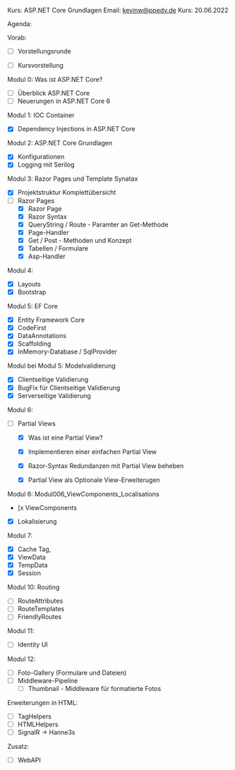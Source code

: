 Kurs:       ASP.NET Core Grundlagen
Email:      kevinw@ppedv.de
Kurs:       20.06.2022


Agenda: 

Vorab:
- [ ] Vorstellungsrunde
- [ ] Kursvorstellung


Modul 0: Was ist ASP.NET Core?
- [ ] Überblick ASP.NET Core
- [ ] Neuerungen in ASP.NET Core 6

Modul 1: IOC Container
- [x] Dependency Injections in ASP.NET Core

Modul 2: ASP.NET Core Grundlagen
- [x] Konfigurationen
- [x] Logging mit Serilog

Modul 3: Razor Pages und Template Synatax
- [x] Projektstruktur Komplettübersicht
- [ ] Razor Pages 
    - [x] Razor Page
    - [x] Razor Syntax
    - [x] QueryString / Route - Paramter an Get-Methode
    - [x] Page-Handler 
    - [x] Get / Post - Methoden und Konzept
    - [x] Tabellen / Formulare
    - [x] Asp-Handler
    
Modul 4: 
- [x] Layouts
- [x] Bootstrap

Modul 5: EF Core
- [x] Entity Framework Core
- [x] CodeFirst
- [x] DataAnnotations
- [x] Scaffolding
- [x] InMemory-Database / SqlProvider

Modul bei Modul 5: Modelvalidierung
- [x]  Clientseitige Validierung
- [x]  BugFix für Clientseitige Validierung
- [x]  Serverseitige Validierung

Modul 6: 
- [ ] Partial Views
    - [x] Was ist eine Partial View?
    - [x] Implementieren einer einfachen Partial View
    - [x] Razor-Syntax Redundanzen mit Partial View beheben 
    - [x] Partial View als Optionale View-Erweiterugen 


Modul 6:  Modul006_ViewComponents_Localisations
- [x ViewComponents
- [x] Lokalisierung 


Modul 7:
- [x] Cache Tag,
- [x] ViewData
- [x] TempData
- [x] Session

Modul 10: Routing
- [ ] RouteAttributes
- [ ] RouteTemplates
- [ ] FriendlyRoutes
  
Modul 11: 
- [ ] Identity UI 

Modul 12:
- [ ] Foto-Gallery (Formulare und Dateien)
- [ ] Middleware-Pipeline
    - [ ] Thumbnail - Middleware für formatierte Fotos

Erweiterungen in HTML:
- [ ] TagHelpers
- [ ] HTMLHelpers
- [ ] SignalR -> Hanne3s

Zusatz: 
- [ ] WebAPI 












